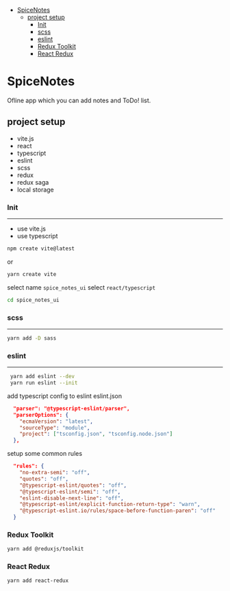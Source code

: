 - [SpiceNotes](#spicenotes)
  - [project setup](#project-setup)
    - [Init](#init)
    - [scss](#scss)
    - [eslint](#eslint)
    - [Redux Toolkit](#redux-toolkit)
    - [React Redux](#react-redux)

# SpiceNotes

Ofline app which you can add notes and ToDo! list.

## project setup

- vite.js
- react
- typescript
- eslint
- scss
- redux
- redux saga
- local storage

### Init

---

- use vite.js
- use typescript

```sh
npm create vite@latest
```

or

```sh
yarn create vite
```

select name `spice_notes_ui`
select `react/typescript`

```sh
cd spice_notes_ui
```

### scss

---

```sh
yarn add -D sass
```

### eslint

---

```sh
 yarn add eslint --dev
 yarn run eslint --init
```

add typescript config to eslint
eslint.json

```json
  "parser": "@typescript-eslint/parser",
  "parserOptions": {
    "ecmaVersion": "latest",
    "sourceType": "module",
    "project": ["tsconfig.json", "tsconfig.node.json"]
  },
```

setup some common rules

```json
  "rules": {
    "no-extra-semi": "off",
    "quotes": "off",
    "@typescript-eslint/quotes": "off",
    "@typescript-eslint/semi": "off",
    "eslint-disable-next-line": "off",
    "@typescript-eslint/explicit-function-return-type": "warn",
    "@typescript-eslint.io/rules/space-before-function-paren": "off"
  }
```

### Redux Toolkit

```sh
yarn add @reduxjs/toolkit
```

### React Redux

```sh
yarn add react-redux
```
